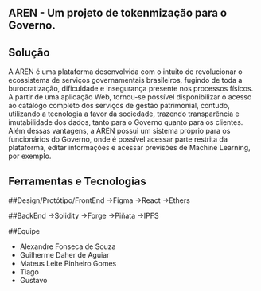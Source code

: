 ## AREN - Um projeto de tokenmização para o Governo.

## Solução
A AREN é uma plataforma desenvolvida com o intuito de revolucionar o ecossistema de serviços governamentais brasileiros, fugindo de toda a burocratização, dificuldade e insegurança presente nos processos físicos. A partir de uma aplicação Web, tornou-se possível disponibilizar o acesso ao catálogo completo dos serviços de gestão patrimonial, contudo, utilizando a tecnologia a favor da sociedade, trazendo transparência e imutabilidade dos dados, tanto para o Governo quanto para os clientes. Além dessas vantagens, a AREN possui um sistema próprio para os funcionários do Governo, onde é possível acessar parte restrita da plataforma, editar informações e acessar previsões de Machine Learning, por exemplo.

## Ferramentas e Tecnologias 
##Design/Protótipo/FrontEnd
->Figma
->React
->Ethers

##BackEnd
->Solidity
->Forge
->Piñata
->IPFS

##Equipe

- Alexandre Fonseca de Souza
- Guilherme Daher de Aguiar
- Mateus Leite Pinheiro Gomes
- Tiago
- Gustavo
